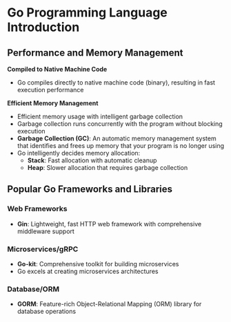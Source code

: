 # Go Programming Language Introduction

## Performance and Memory Management

**Compiled to Native Machine Code**

- Go compiles directly to native machine code (binary), resulting in fast execution performance

**Efficient Memory Management**

- Efficient memory usage with intelligent garbage collection
- Garbage collection runs concurrently with the program without blocking execution
- **Garbage Collection (GC)**: An automatic memory management system that identifies and frees up memory that your program is no longer using
- Go intelligently decides memory allocation:
  - **Stack**: Fast allocation with automatic cleanup
  - **Heap**: Slower allocation that requires garbage collection

## Popular Go Frameworks and Libraries

### Web Frameworks

- **Gin**: Lightweight, fast HTTP web framework with comprehensive middleware support

### Microservices/gRPC

- **Go-kit**: Comprehensive toolkit for building microservices
- Go excels at creating microservices architectures

### Database/ORM

- **GORM**: Feature-rich Object-Relational Mapping (ORM) library for database operations
